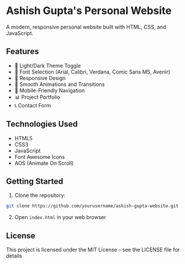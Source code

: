 # Ashish Gupta's Personal Website

A modern, responsive personal website built with HTML, CSS, and JavaScript.

## Features

- 🎨 Light/Dark Theme Toggle
- 📝 Font Selection (Arial, Calibri, Verdana, Comic Sans MS, Avenir)
- 📱 Responsive Design
- 🎯 Smooth Animations and Transitions
- 📱 Mobile-Friendly Navigation
- 📊 Project Portfolio
- 📞 Contact Form

## Technologies Used

- HTML5
- CSS3
- JavaScript
- Font Awesome Icons
- AOS (Animate On Scroll)

## Getting Started

1. Clone the repository:
```bash
git clone https://github.com/yourusername/ashish-gupta-website.git
```

2. Open `index.html` in your web browser

## License

This project is licensed under the MIT License - see the LICENSE file for details
